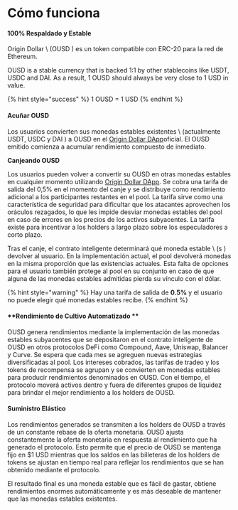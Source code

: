 # Cómo funciona

#### 100% Respaldado y Estable

Origin Dollar \ (OUSD \) es un token compatible con ERC-20 para la red de Ethereum.

OUSD is a stable currency that is backed 1:1 by other stablecoins like USDT, USDC and DAI. As a result, 1 OUSD should always be very close to 1 USD in value.

{% hint style="success" %}
1 OUSD = 1 USD
{% endhint %}

#### Acuñar OUSD

Los usuarios convierten sus monedas estables existentes \ (actualmente USDT, USDC y DAI \) a OUSD en el [Origin Dollar DApp](www.ousd.com)oficial. El OUSD emitido comienza a acumular rendimiento compuesto de inmediato.

**Canjeando OUSD**

Los usuarios pueden volver a convertir su OUSD en otras monedas estables en cualquier momento utilizando [Origin Dollar DApp](www.ousd.com). Se cobra una tarifa de salida del 0,5% en el momento del canje y se distribuye como rendimiento adicional a los participantes restantes en el pool. La tarifa sirve como una característica de seguridad para dificultar que los atacantes aprovechen los oráculos rezagados, lo que les impide desviar monedas estables del pool en caso de errores en los precios de los activos subyacentes. La tarifa existe para incentivar a los holders a largo plazo sobre los especuladores a corto plazo.

Tras el canje, el contrato inteligente determinará qué moneda estable \ (s \) devolver al usuario. En la implementación actual, el pool devolverá monedas en la misma proporción que las existencias actuales. Esta falta de opciones para el usuario también protege al pool en su conjunto en caso de que alguna de las monedas estables admitidas pierda su vínculo con el dólar.

{% hint style="warning" %}
Hay una tarifa de salida de **0.5%** y el usuario no puede elegir qué monedas estables recibe.
{% endhint %}

#### **Rendimiento de Cultivo Automatizado **

OUSD genera rendimientos mediante la implementación de las monedas estables subyacentes que se depositaron en el contrato inteligente de OUSD en otros protocolos DeFi como Compound, Aave, Uniswap, Balancer y Curve. Se espera que cada mes se agreguen nuevas estrategias diversificadas al pool. Los intereses cobrados, las tarifas de tradeo y los tokens de recompensa se agrupan y se convierten en monedas estables para producir rendimientos denominados en OUSD. Con el tiempo, el protocolo moverá activos dentro y fuera de diferentes grupos de liquidez para brindar el mejor rendimiento a los holders de OUSD.

#### **Suministro Elástico**

Los rendimientos generados se transmiten a los holders de OUSD a través de un constante rebase de la oferta monetaria. OUSD ajusta constantemente la oferta monetaria en respuesta al rendimiento que ha generado el protocolo. Esto permite que el precio de OUSD se mantenga fijo en $1 USD mientras que los saldos en las billeteras de los holders de tokens se ajustan en tiempo real para reflejar los rendimientos que se han obtenido mediante el protocolo.

El resultado final es una moneda estable que es fácil de gastar, obtiene rendimientos enormes automáticamente y es más deseable de mantener que las monedas estables existentes.

